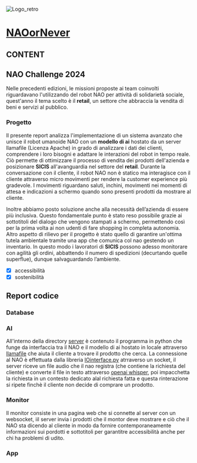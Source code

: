 ![Logo_retro](https://github.com/AssortedMine70/naoornever/assets/163904638/be38c79e-513b-4552-9f68-d98c554a9beb)
# [NAOorNever](http://naoornever.it/)

## CONTENT

## NAO Challenge 2024
Nelle precedenti edizioni, le missioni proposte ai team coinvolti riguardavano l'utilizzando del robot NAO per attività di solidarietà sociale, quest'anno il tema scelto è il **retail**, un settore che abbraccia la vendita di beni e servizi al pubblico.

### Progetto
Il presente report analizza l'implementazione di un sistema avanzato che unisce il robot umanoide NAO con un **modello di ai** hostato da un server llamafile (Licenza Apache) in grado di analizzare i dati dei clienti, comprendere i loro bisogni e adattare le interazioni del robot in tempo reale.
Ciò permette di ottimizzare il processo di vendita dei prodotti dell'azienda e posizionare **SICIS** all'avanguardia nel settore del **retail**.
Durante la conversazione con il cliente, il robot NAO non è statico ma interagisce con il cliente attraverso micro movimenti per rendere la customer experience più gradevole. I movimenti riguardano saluti, inchini, movimenti nei momenti di attesa e indicazioni a schermo quando sono presenti prodotti da mostrare al cliente.

Inoltre abbiamo posto soluzione anche alla necessità dell’azienda di essere più inclusiva. Questo fondamentale punto è stato reso possibile grazie ai sottotitoli del dialogo che vengono stampati a schermo, permettendo così per la prima volta ai non udenti di fare shopping in completa autonomia.
Altro aspetto di rilievo per il progetto è stato quello di garantire un'ottima tutela ambientale tramite una app che comunica col nao gestendo un inventario. In questo modo i lavoratori di **SICIS** possono adesso monitorare con agilità gli ordini, abbattendo il numero di spedizioni (decurtando quelle superflue), dunque salvaguardando l’ambiente.
- [x] accessibilità
- [x] sostenibilità

## Report codice

### Database

### AI

All'interno della directory [server](https://github.com/AssortedMine70/naoornever/server/) è contenuto il programma in python che funge da interfaccia tra il NAO e il modello di ai hostato in locale attraverso [llamafile](https://github.com/Mozilla-Ocho/llamafile) che aiuta il cliente a trovare il prodotto che cerca.
La connessione al NAO è effettuata dalla libreria [IOinterface.py]([https://github.com/AssortedMine70/naoornever/server/IOinterface.py) atrraverso un socket, il server riceve un file audio che il nao registra (che contiene la richiesta del cliente) e converte il file in testo attraverso [openai whisper](https://github.com/openai/whisper), poi impacchetta la richiesta in un contesto dedicato alal richiesta fatta e questa rinterazione si ripete finchè il cliente non decide di comprare un prodotto.

### Monitor

Il monitor consiste in una pagina web che si connette al server con un websocket, iil server invia i prodotti che il montor deve mostrare e ciò che il NAO sta dicendo al cliente in modo da fornire contemporaneamente informazioni sui pordotti e sottotitoli per garantitre accessibilità anche per chi ha problemi di udito. 

### App

